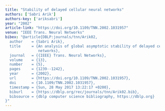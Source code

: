```yaml
---
title: "Stability of delayed cellular neural networks"
authors: ['Sabri Arik']
authors-key: ['ariksabri']
year: "2002"
article-link: "https://doi.org/10.1109/TNN.2002.1031957"
venue: "IEEE Trans. Neural Networks"
bibex: "@article{DBLP:journals/tnn/Arik02,
  author    = {Sabri Arik},
  title     = {An analysis of global asymptotic stability of delayed cellular neural
               networks},
  journal   = {{IEEE} Trans. Neural Networks},
  volume    = {13},
  number    = {5},
  pages     = {1239--1242},
  year      = {2002},
  url       = {https://doi.org/10.1109/TNN.2002.1031957},
  doi       = {10.1109/TNN.2002.1031957},
  timestamp = {Sun, 28 May 2017 13:22:17 +0200},
  biburl    = {https://dblp.org/rec/journals/tnn/Arik02.bib},
  bibsource = {dblp computer science bibliography, https://dblp.org}
}"
---
```


